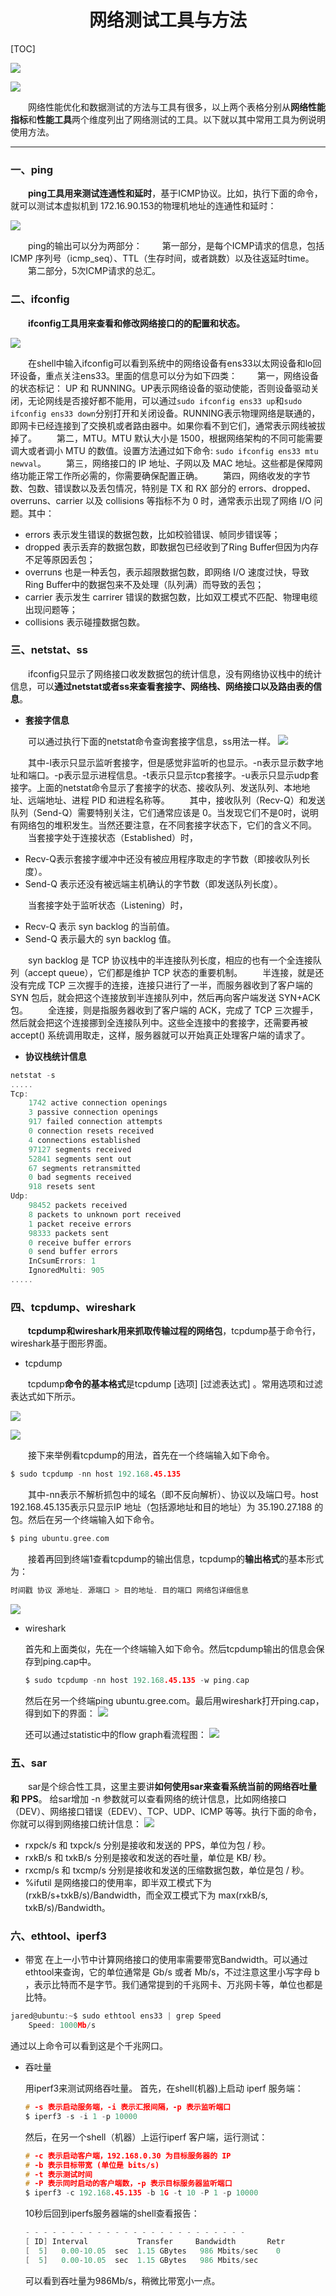 # <center>网络测试工具与方法</center>

[TOC]

![](pictures\Snipaste_2020-10-28_09-01-47.png)

![](pictures\Snipaste_2020-10-28_09-08-57.png)

&emsp;&emsp;网络性能优化和数据测试的方法与工具有很多，以上两个表格分别从**网络性能指标**和**性能工具**两个维度列出了网络测试的工具。以下就以其中常用工具为例说明使用方法。

---

### 一、ping

&emsp;&emsp;**ping工具用来测试连通性和延时**，基于ICMP协议。比如，执行下面的命令，就可以测试本虚拟机到 172.16.90.153的物理机地址的连通性和延时：

![](pictures/Snipaste_2020-10-28_13-55-27.png)

&emsp;&emsp;ping的输出可以分为两部分：
&emsp;&emsp;第一部分，是每个ICMP请求的信息，包括 ICMP 序列号（icmp_seq）、TTL（生存时间，或者跳数）以及往返延时time。
&emsp;&emsp;第二部分，5次ICMP请求的总汇。

### 二、ifconfig

&emsp;&emsp;**ifconfig工具用来查看和修改网络接口的的配置和状态。**

![](pictures/Snipaste_2020-10-28_10-15-49.png)

&emsp;&emsp;在shell中输入ifconfig可以看到系统中的网络设备有ens33以太网设备和lo回环设备，重点关注ens33。里面的信息可以分为如下四类：
&emsp;&emsp;第一，网络设备的状态标记： UP 和 RUNNING。UP表示网络设备的驱动使能，否则设备驱动关闭，无论网线是否接好都不能用，可以通过`sudo ifconfig ens33 up`和`sudo ifconfig ens33 down`分别打开和关闭设备。RUNNING表示物理网络是联通的，即网卡已经连接到了交换机或者路由器中。如果你看不到它们，通常表示网线被拔掉了。
&emsp;&emsp;第二，MTU。MTU 默认大小是 1500，根据网络架构的不同可能需要调大或者调小 MTU 的数值。设置方法通过如下命令:
`sudo ifconfig ens33 mtu newval`。
&emsp;&emsp;第三，网络接口的 IP 地址、子网以及 MAC 地址。这些都是保障网络功能正常工作所必需的，你需要确保配置正确。
&emsp;&emsp;第四，网络收发的字节数、包数、错误数以及丢包情况，特别是 TX 和 RX 部分的 errors、dropped、overruns、carrier 以及 collisions 等指标不为 0 时，通常表示出现了网络 I/O 问题。其中：

- errors 表示发生错误的数据包数，比如校验错误、帧同步错误等；
- dropped 表示丢弃的数据包数，即数据包已经收到了Ring Buffer但因为内存不足等原因丢包；
- overruns 也是一种丢包，表示超限数据包数，即网络 I/O 速度过快，导致Ring Buffer中的数据包来不及处理（队列满）而导致的丢包；
- carrier 表示发生 carrirer 错误的数据包数，比如双工模式不匹配、物理电缆出现问题等；
- collisions 表示碰撞数据包数。

### 三、netstat、ss

&emsp;&emsp;ifconfig只显示了网络接口收发数据包的统计信息，没有网络协议栈中的统计信息，可以**通过netstat或者ss来查看套接字、网络栈、网络接口以及路由表的信息**。

- **套接字信息**

&emsp;&emsp;可以通过执行下面的netstat命令查询套接字信息，ss用法一样。
  ![](pictures/Snipaste_2020-10-28_15-46-00.png)

&emsp;&emsp;其中-l表示只显示监听套接字，但是感觉非监听的也显示。-n表示显示数字地址和端口。-p表示显示进程信息。-t表示只显示tcp套接字。-u表示只显示udp套接字。上面的netstat命令显示了套接字的状态、接收队列、发送队列、本地地址、远端地址、进程 PID 和进程名称等。
&emsp;&emsp;其中，接收队列（Recv-Q）和发送队列（Send-Q）需要特别关注，它们通常应该是 0。当发现它们不是0时，说明有网络包的堆积发生。当然还要注意，在不同套接字状态下，它们的含义不同。
&emsp;&emsp;当套接字处于连接状态（Established）时，

  - Recv-Q表示套接字缓冲中还没有被应用程序取走的字节数（即接收队列长度）。
  - Send-Q 表示还没有被远端主机确认的字节数（即发送队列长度）。

&emsp;&emsp;当套接字处于监听状态（Listening）时，

  - Recv-Q 表示 syn backlog 的当前值。
  - Send-Q 表示最大的 syn backlog 值。

&emsp;&emsp;syn backlog 是 TCP 协议栈中的半连接队列长度，相应的也有一个全连接队列（accept queue），它们都是维护 TCP 状态的重要机制。
&emsp;&emsp;半连接，就是还没有完成 TCP 三次握手的连接，连接只进行了一半，而服务器收到了客户端的 SYN 包后，就会把这个连接放到半连接队列中，然后再向客户端发送 SYN+ACK 包。
&emsp;&emsp;全连接，则是指服务器收到了客户端的 ACK，完成了 TCP 三次握手，然后就会把这个连接挪到全连接队列中。这些全连接中的套接字，还需要再被 accept() 系统调用取走，这样，服务器就可以开始真正处理客户端的请求了。

- **协议栈统计信息**

```c
netstat -s
.....
Tcp:
    1742 active connection openings
    3 passive connection openings
    917 failed connection attempts
    0 connection resets received
    4 connections established
    97127 segments received
    52841 segments sent out
    67 segments retransmitted
    0 bad segments received
    918 resets sent
Udp:
    98452 packets received
    8 packets to unknown port received
    1 packet receive errors
    98333 packets sent
    0 receive buffer errors
    0 send buffer errors
    InCsumErrors: 1
    IgnoredMulti: 905
.....
```

### 四、tcpdump、wireshark

&emsp;&emsp;**tcpdump和wireshark用来抓取传输过程的网络包**，tcpdump基于命令行，wireshark基于图形界面。

- tcpdump

&emsp;&emsp;tcpdump**命令的基本格式**是tcpdump [选项] [过滤表达式] 。常用选项和过滤表达式如下所示。

![](pictures/Snipaste_2020-10-29_10-03-17.png)

![](pictures/Snipaste_2020-10-29_10-03-34.png)

&emsp;&emsp;接下来举例看tcpdump的用法，首先在一个终端输入如下命令。

  ```c
  $ sudo tcpdump -nn host 192.168.45.135
  ```

&emsp;&emsp;其中-nn表示不解析抓包中的域名（即不反向解析）、协议以及端口号。host 192.168.45.135表示只显示IP 地址（包括源地址和目的地址）为 35.190.27.188 的包。然后在另一个终端输入如下命令。

  ```c
  $ ping ubuntu.gree.com
  ```

&emsp;&emsp;接着再回到终端1查看tcpdump的输出信息，tcpdump的**输出格式**的基本形式为：

  ```c
  时间戳 协议 源地址. 源端口 > 目的地址. 目的端口 网络包详细信息
  ```

  ![](pictures/Snipaste_2020-10-29_10-25-27.png)


- wireshark

  首先和上面类似，先在一个终端输入如下命令。然后tcpdump输出的信息会保存到ping.cap中。
  
  ```c
  $ sudo tcpdump -nn host 192.168.45.135 -w ping.cap
  ```
  
  然后在另一个终端ping ubuntu.gree.com。最后用wireshark打开ping.cap，得到如下的界面：
  ![](pictures/Snipaste_2020-10-29_11-25-32.png)
  
  还可以通过statistic中的flow graph看流程图：
  ![](pictures/Snipaste_2020-10-29_11-26-49.png)

### 五、sar

&emsp;&emsp;sar是个综合性工具，这里主要讲**如何使用sar来查看系统当前的网络吞吐量和 PPS**。
		给sar增加 -n 参数就可以查看网络的统计信息，比如网络接口（DEV）、网络接口错误（EDEV）、TCP、UDP、ICMP 等等。执行下面的命令，你就可以得到网络接口统计信息：
![](pictures/Snipaste_2020-10-28_16-55-00.png)

- rxpck/s 和 txpck/s 分别是接收和发送的 PPS，单位为包 / 秒。
- rxkB/s 和 txkB/s 分别是接收和发送的吞吐量，单位是 KB/ 秒。
- rxcmp/s 和 txcmp/s 分别是接收和发送的压缩数据包数，单位是包 / 秒。
- %ifutil 是网络接口的使用率，即半双工模式下为 (rxkB/s+txkB/s)/Bandwidth，而全双工模式下为 max(rxkB/s, txkB/s)/Bandwidth。

### 六、ethtool、iperf3

- 带宽
在上一小节中计算网络接口的使用率需要带宽Bandwidth。可以通过ethtool来查询，它的单位通常是 Gb/s 或者 Mb/s，不过注意这里小写字母 b ，表示比特而不是字节。我们通常提到的千兆网卡、万兆网卡等，单位也都是比特。

```c
jared@ubuntu:~$ sudo ethtool ens33 | grep Speed
	Speed: 1000Mb/s
```

通过以上命令可以看到这是个千兆网口。

- 吞吐量

  用iperf3来测试网络吞吐量。
  首先，在shell(机器)上启动 iperf 服务端：
  
  ```c
  # -s 表示启动服务端，-i 表示汇报间隔，-p 表示监听端口
  $ iperf3 -s -i 1 -p 10000
  ```
  
  然后，在另一个shell（机器）上运行iperf 客户端，运行测试：
  
  ```c
  # -c 表示启动客户端，192.168.0.30 为目标服务器的 IP
  # -b 表示目标带宽 (单位是 bits/s)
  # -t 表示测试时间
  # -P 表示同时启动的客户端数，-p 表示目标服务器监听端口
  $ iperf3 -c 192.168.45.135 -b 1G -t 10 -P 1 -p 10000
  ```
  
  10秒后回到iperfs服务器端的shell查看报告：
  
  ```c
  - - - - - - - - - - - - - - - - - - - - - - - - -
  [ ID] Interval           Transfer     Bandwidth       Retr
  [  5]   0.00-10.05  sec  1.15 GBytes   986 Mbits/sec    0             sender
  [  5]   0.00-10.05  sec  1.15 GBytes   986 Mbits/sec                  receiver
  ```
  
  可以看到吞吐量为986Mb/s，稍微比带宽小一点。
  
  